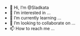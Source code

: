 - 👋 Hi, I’m @Sladkata
- 👀 I’m interested in ...
- 🌱 I’m currently learning ...
- 💞️ I’m looking to collaborate on ...
- 📫 How to reach me ...

<!---
Sladkata/Sladkata is a ✨ special ✨ repository because its `README.md` (this file) appears on your GitHub profile.
You can click the Preview link to take a look at your changes.
--->
